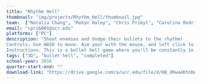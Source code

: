 ```yaml
---
title: "Rhythm Hell"
thumbnail: "img/projects/Rhythm_Hell/thumbnail.jpg"
team:  ["Natalia Chang", "Robyn Haley", "Chris Pribyl", "Carolina Rodriguez", "Mark Spencer"]
email: "cprib001@ucr.edu"
platforms: ["PC"]
description: "Shoot enemies and dodge their bullets to the rhythm!
Controls: Use WASD to move. Aim your with the mouse, and left click to fire. 
Instructions: This is a bullet hell game where you'll be constantly in the move dodging enemies and bullets. You must fire your laser to the beat of the song, or it will jam!"
tags: ["3D", "bullet hell", "completed"]
school-year: 2016
quarter-start-end: ""
download-link: "https://drive.google.com/a/ucr.edu/file/d/0B_dRwa4KtnbWd3I1VWZUYUpYZFE/view?usp=sharing"
---
```

